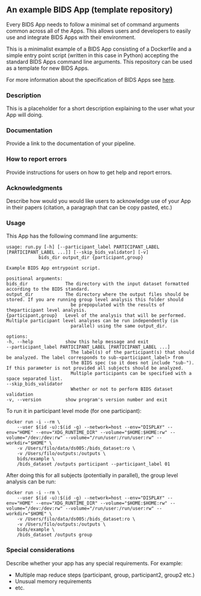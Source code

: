 ## An example BIDS App (template repository)
Every BIDS App needs to follow a minimal set of command arguments common across
all of the Apps. This allows users and developers to easily use and integrate
BIDS Apps with their environment.

This is a minimalist example of a BIDS App consisting of a Dockerfile and a simple
entry point script (written in this case in Python) accepting the standard BIDS
Apps command line arguments. This repository can be used as a template for new BIDS Apps.

For more information about the specification of BIDS Apps see [here](https://docs.google.com/document/d/1E1Wi5ONvOVVnGhj21S1bmJJ4kyHFT7tkxnV3C23sjIE/).

### Description
This is a placeholder for a short description explaining to the user what your App will doing.

### Documentation
Provide a link to the documentation of your pipeline.

### How to report errors
Provide instructions for users on how to get help and report errors.

### Acknowledgments
Describe how would you would like users to acknowledge use of your App in their papers (citation, a paragraph that can be copy pasted, etc.)

### Usage
This App has the following command line arguments:

	usage: run.py [-h] [--participant_label PARTICIPANT_LABEL [PARTICIPANT_LABEL ...]] [--skip_bids_validator] [-v]
				bids_dir output_dir {participant,group}

	Example BIDS App entrypoint script.

	positional arguments:
	bids_dir              The directory with the input dataset formatted according to the BIDS standard.
	output_dir            The directory where the output files should be stored. If you are running group level analysis this folder should
							be prepopulated with the results of theparticipant level analysis.
	{participant,group}   Level of the analysis that will be performed. Multiple participant level analyses can be run independently (in
							parallel) using the same output_dir.

	options:
	-h, --help            show this help message and exit
	--participant_label PARTICIPANT_LABEL [PARTICIPANT_LABEL ...]
							The label(s) of the participant(s) that should be analyzed. The label corresponds to sub-<participant_label> from
							the BIDS spec (so it does not include "sub-"). If this parameter is not provided all subjects should be analyzed.
							Multiple participants can be specified with a space separated list.
	--skip_bids_validator
							Whether or not to perform BIDS dataset validation
	-v, --version         show program's version number and exit

To run it in participant level mode (for one participant):

    docker run -i --rm \
        --user $(id -u):$(id -g) --network=host --env="DISPLAY" --env="HOME" --env="XDG_RUNTIME_DIR" --volume="$HOME:$HOME:rw" --volume="/dev:/dev:rw" --volume="/run/user:/run/user:rw" --workdir="$HOME" \
		-v /Users/filo/data/ds005:/bids_dataset:ro \
		-v /Users/filo/outputs:/outputs \
		bids/example \
		/bids_dataset /outputs participant --participant_label 01

After doing this for all subjects (potentially in parallel), the group level analysis
can be run:

    docker run -i --rm \
        --user $(id -u):$(id -g) --network=host --env="DISPLAY" --env="HOME" --env="XDG_RUNTIME_DIR" --volume="$HOME:$HOME:rw" --volume="/dev:/dev:rw" --volume="/run/user:/run/user:rw" --workdir="$HOME" \
		-v /Users/filo/data/ds005:/bids_dataset:ro \
		-v /Users/filo/outputs:/outputs \
		bids/example \
		/bids_dataset /outputs group

### Special considerations
Describe whether your app has any special requirements. For example:

- Multiple map reduce steps (participant, group, participant2, group2 etc.)
- Unusual memory requirements
- etc.
